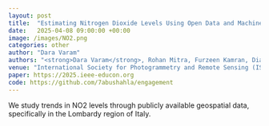 ```yaml
---
layout: post
title:  "Estimating Nitrogen Dioxide Levels Using Open Data and Machine Learning: A Comparative Modeling Study"
date:   2025-04-08 09:00:00 +00:00
image: /images/NO2.png
categories: other
author: "Dara Varam"
authors: "<strong>Dara Varam</strong>, Rohan Mitra, Furzeen Kamran, Diaa A. Abuhani, Hana Sulieman, Imran Zualkernan"
venue: "International Society for Photogrammetry and Remote Sensing (ISPRS)"
paper: https://2025.ieee-educon.org
code: https://github.com/7abushahla/engagement
---
```

We study trends in NO2 levels through publicly available geospatial data, specifically in the Lombardy region of Italy.
